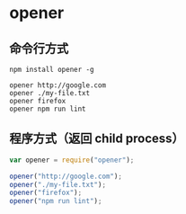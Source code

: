 # opener

## 命令行方式

```
npm install opener -g

opener http://google.com
opener ./my-file.txt
opener firefox
opener npm run lint
```

## 程序方式（返回 child process）

```javascript
var opener = require("opener");

opener("http://google.com");
opener("./my-file.txt");
opener("firefox");
opener("npm run lint");
```
